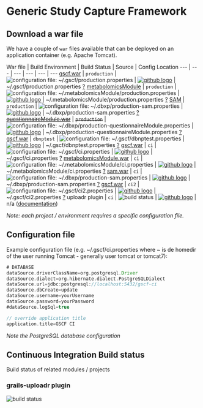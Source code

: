 Generic Study Capture Framework
====

## Download a war file
We have a couple of ```war``` files available that can be deployed on an application container (e.g. Apache Tomcat).  

War file | Build Environment | Build Status | Source | Config Location
--- | --- | --- | --- | --- | ---
[gscf.war](http://download.dbnp.org/production/gscf.war) | ```production``` | ![configuration file: ~/.gscf/production.properties](http://jenkins.dbnp.org/job/production-gscf/badge/icon) | [![github logo](https://raw.github.com/PhenotypeFoundation/GSCF/master/web-app/images/github-logo.png)](https://github.com/PhenotypeFoundation/GSCF) | ~/.gscf/production.properties [?](https://github.com/PhenotypeFoundation/GSCF/blob/master/grails-app/conf/default.properties)
[metabolomicsModule](http://download.dbnp.org/production/metabolomicsModule.war) | ```production``` | ![configuration file: ~/.metabolomicsModule/production.properties](http://jenkins.dbnp.org/job/production-metabolomicsModule/badge/icon) | [![github logo](https://raw.github.com/PhenotypeFoundation/GSCF/master/web-app/images/github-logo.png)](https://github.com/PhenotypeFoundation/metabolomicsModule) | ~/.metabolomicsModule/production.properties [?](https://github.com/PhenotypeFoundation/metabolomicsModule/blob/master/grails-app/conf/default.properties)
[SAM](http://download.dbnp.org/production/sam.war) | ```production``` | ![configuration file: ~/.dbxp/production-sam.properties](http://jenkins.dbnp.org/job/production-sam/badge/icon) | [![github logo](https://raw.github.com/PhenotypeFoundation/GSCF/master/web-app/images/github-logo.png)](https://github.com/TheHyve/SAM) | ~/.dbxp/production-sam.properties [?](https://github.com/thehyve/SAM/blob/master/grails-app/conf/default.properties)
~~[questionnaireModule.war](http://download.dbnp.org/production/questionnaireModule.war)~~ | ~~```production```~~ | ![configuration file: ~/.dbxp/production-questionnaireModule.properties](http://jenkins.dbnp.org/job/production-questionnaireModule/badge/icon) | [![github logo](https://raw.github.com/PhenotypeFoundation/GSCF/master/web-app/images/github-logo.png)](https://github.com/TNO/QuestionnaireModule) | ~/.dbxp/production-questionnaireModule.properties [?](https://github.com/TNO/QuestionnaireModule/blob/master/grails-app/conf/default.properties)
[gscf.war](http://download.dbnp.org/dbnptest/gscf.war) | ```dbnptest``` | ![configuration file: ~/.gscf/dbnptest.properties](http://old.jenkins.dbnp.org/jenkins/job/test-gscf/badge/icon) | [![github logo](https://raw.github.com/PhenotypeFoundation/GSCF/master/web-app/images/github-logo.png)](https://github.com/PhenotypeFoundation/GSCF) | ~/.gscf/dbnptest.properties [?](https://github.com/PhenotypeFoundation/GSCF/blob/master/grails-app/conf/default.properties)
[gscf.war](http://download.dbnp.org/ci/gscf.war) | ```ci``` | ![configuration file: ~/.gscf/ci.properties](http://old.jenkins.dbnp.org/jenkins/job/ci-gscf/badge/icon) | [![github logo](https://raw.github.com/PhenotypeFoundation/GSCF/master/web-app/images/github-logo.png)](https://github.com/PhenotypeFoundation/GSCF) | ~/.gscf/ci.properties [?](https://github.com/PhenotypeFoundation/GSCF/blob/master/grails-app/conf/default.properties)
[metabolomicsModule.war](http://download.dbnp.org//ci/metabolomicsModule.war) | ```ci``` | ![configuration file: ~/.metabolomicsModule/ci.properties](http://old.jenkins.dbnp.org/jenkins/job/ci-metabolomicsModule/badge/icon) | [![github logo](https://raw.github.com/PhenotypeFoundation/GSCF/master/web-app/images/github-logo.png)](https://github.com/PhenotypeFoundation/metabolomicsModule) | ~/.metabolomicsModule/ci.properties [?](https://github.com/PhenotypeFoundation/metabolomicsModule/blob/master/grails-app/conf/default.properties)
[sam.war](http://download.dbnp.org//ci/sam.war) | ```ci``` | ![configuration file: ~/.dbxp/production-sam.properties](http://old.jenkins.dbnp.org/jenkins/job/ci-sam/badge/icon) | [![github logo](https://raw.github.com/PhenotypeFoundation/GSCF/master/web-app/images/github-logo.png)](https://github.com/TheHyve/SAM) | ~/.dbxp/production-sam.properties [?](https://github.com/thehyve/SAM/blob/master/grails-app/conf/default.properties)
[gscf.war](http://download.dbnp.org/ci2/gscf.war) | ```ci2``` | ![configuration file: ~/.gscf/ci2.properties](http://old.jenkins.dbnp.org/jenkins/job/ci2-gscf/badge/icon) | [![github logo](https://raw.github.com/PhenotypeFoundation/GSCF/master/web-app/images/github-logo.png)](https://github.com/PhenotypeFoundation/GSCF/tree/events_refactoring) | ~/.gscf/ci2.properties [?](https://github.com/PhenotypeFoundation/GSCF/blob/events_refactoring/grails-app/conf/default.properties)
uploadr plugin | ```ci``` | ![build status](http://jenkins.osx.eu/job/ci-uploadr/badge/icon) | [![github logo](https://raw.github.com/PhenotypeFoundation/GSCF/master/web-app/images/github-logo.png)](https://github.com/4np/grails-uploadr/) | n/a ([documentation](https://github.com/4np/grails-uploadr/blob/master/README.md))

_Note: each project / environment requires a specific configuration file._

## Configuration file
Example configuration file (e.g. ~/.gscf/ci.properties where ~ is de homedir of the user running Tomcat - generally user tomcat or tomcat7):

```groovy
# DATABASE
dataSource.driverClassName=org.postgresql.Driver
dataSource.dialect=org.hibernate.dialect.PostgreSQLDialect
dataSource.url=jdbc:postgresql://localhost:5432/gscf-ci
dataSource.dbCreate=update
dataSource.username=yourUsername
dataSource.password=yourPassword
#dataSource.logSql=true

// override application title
application.title=GSCF CI
```

_Note the PostgreSQL database configuration_


## Continuous Integration Build status
Build status of related modules / projects

### grails-uploadr plugin

![build status](http://jenkins.osx.eu/job/ci-uploadr/badge/icon)

